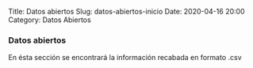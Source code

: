 Title: Datos abiertos
Slug: datos-abiertos-inicio
Date: 2020-04-16 20:00
Category: Datos Abiertos

### Datos abiertos

En ésta sección se encontrará la información recabada en formato .csv
